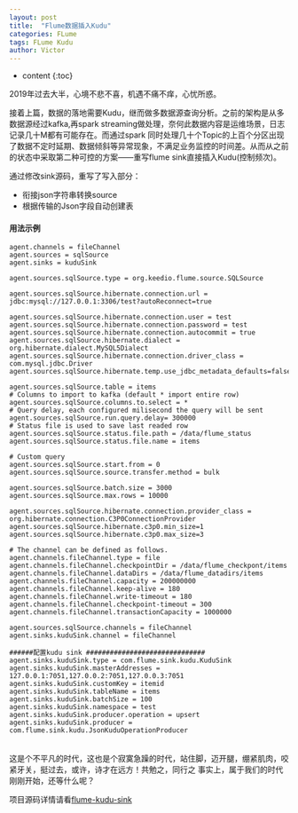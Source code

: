 ```yaml
---
layout: post
title:  "Flume数据插入Kudu"
categories: FLume
tags: FLume Kudu
author: Victor
---
```


* content
{:toc}


<p>
2019年过去大半，心境不悲不喜，机遇不痛不痒，心忧所惑。
</p>

接着上篇，数据的落地需要Kudu，继而做多数据源查询分析。之前的架构是从多数据源经过kafka,再spark streaming做处理，奈何此数据内容是运维场景，日志记录几十M都有可能存在。而通过spark
同时处理几十个Topic的上百个分区出现了数据不定时延期、数据倾斜等异常现象，不满足业务监控的时间差。从而从之前的状态中采取第二种可控的方案——重写flume sink直接插入Kudu(控制频次)。  
<!-- more -->
通过修改sink源码，重写了写入部分：
* 衔接json字符串转换source
* 根据传输的Json字段自动创建表

#### 用法示例  
```
agent.channels = fileChannel
agent.sources = sqlSource
agent.sinks = kuduSink

agent.sources.sqlSource.type = org.keedio.flume.source.SQLSource

agent.sources.sqlSource.hibernate.connection.url = jdbc:mysql://127.0.0.1:3306/test?autoReconnect=true

agent.sources.sqlSource.hibernate.connection.user = test 
agent.sources.sqlSource.hibernate.connection.password = test
agent.sources.sqlSource.hibernate.connection.autocommit = true
agent.sources.sqlSource.hibernate.dialect = org.hibernate.dialect.MySQL5Dialect
agent.sources.sqlSource.hibernate.connection.driver_class = com.mysql.jdbc.Driver
agent.sources.sqlSource.hibernate.temp.use_jdbc_metadata_defaults=false

agent.sources.sqlSource.table = items
# Columns to import to kafka (default * import entire row)
agent.sources.sqlSource.columns.to.select = *
# Query delay, each configured milisecond the query will be sent
agent.sources.sqlSource.run.query.delay= 300000
# Status file is used to save last readed row
agent.sources.sqlSource.status.file.path = /data/flume_status
agent.sources.sqlSource.status.file.name = items

# Custom query
agent.sources.sqlSource.start.from = 0 
agent.sources.sqlSource.source.transfer.method = bulk

agent.sources.sqlSource.batch.size = 3000
agent.sources.sqlSource.max.rows = 10000

agent.sources.sqlSource.hibernate.connection.provider_class = org.hibernate.connection.C3P0ConnectionProvider
agent.sources.sqlSource.hibernate.c3p0.min_size=1
agent.sources.sqlSource.hibernate.c3p0.max_size=3

# The channel can be defined as follows.
agent.channels.fileChannel.type = file
agent.channels.fileChannel.checkpointDir = /data/flume_checkpont/items
agent.channels.fileChannel.dataDirs = /data/flume_datadirs/items
agent.channels.fileChannel.capacity = 200000000
agent.channels.fileChannel.keep-alive = 180
agent.channels.fileChannel.write-timeout = 180
agent.channels.fileChannel.checkpoint-timeout = 300
agent.channels.fileChannel.transactionCapacity = 1000000

agent.sources.sqlSource.channels = fileChannel
agent.sinks.kuduSink.channel = fileChannel

######配置kudu sink ##############################
agent.sinks.kuduSink.type = com.flume.sink.kudu.KuduSink
agent.sinks.kuduSink.masterAddresses = 127.0.0.1:7051,127.0.0.2:7051,127.0.0.3:7051
agent.sinks.kuduSink.customKey = itemid
agent.sinks.kuduSink.tableName = items
agent.sinks.kuduSink.batchSize = 100
agent.sinks.kuduSink.namespace = test
agent.sinks.kuduSink.producer.operation = upsert
agent.sinks.kuduSink.producer = com.flume.sink.kudu.JsonKuduOperationProducer

```


###### 
这是个不平凡的时代，这也是个寂寞急躁的时代，站住脚，迈开腿，绷紧肌肉，咬紧牙关，挺过去，或许，诗才在远方！共勉之，同行之
事实上，属于我们的时代刚刚开始，还等什么呢？  

项目源码详情请看[flume-kudu-sink](https://github.com/V-I-C-T-O-R/flume-kudu-sink)  
